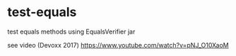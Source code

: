 # test-equals
test equals methods using EqualsVerifier jar

see video (Devoxx 2017) 
https://www.youtube.com/watch?v=pNJ_O10XaoM
